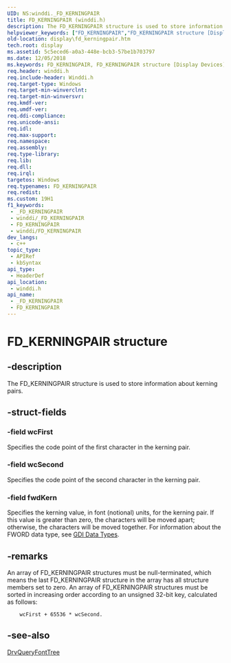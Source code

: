 ```yaml
---
UID: NS:winddi._FD_KERNINGPAIR
title: FD_KERNINGPAIR (winddi.h)
description: The FD_KERNINGPAIR structure is used to store information about kerning pairs.
helpviewer_keywords: ["FD_KERNINGPAIR","FD_KERNINGPAIR structure [Display Devices]","display.fd_kerningpair","grstrcts_5e6126d0-b3c2-4964-ab7a-f3ec90162b7e.xml","winddi/FD_KERNINGPAIR"]
old-location: display\fd_kerningpair.htm
tech.root: display
ms.assetid: 5c5eced6-a0a3-448e-bcb3-57be1b703797
ms.date: 12/05/2018
ms.keywords: FD_KERNINGPAIR, FD_KERNINGPAIR structure [Display Devices], display.fd_kerningpair, grstrcts_5e6126d0-b3c2-4964-ab7a-f3ec90162b7e.xml, winddi/FD_KERNINGPAIR
req.header: winddi.h
req.include-header: Winddi.h
req.target-type: Windows
req.target-min-winverclnt: 
req.target-min-winversvr: 
req.kmdf-ver: 
req.umdf-ver: 
req.ddi-compliance: 
req.unicode-ansi: 
req.idl: 
req.max-support: 
req.namespace: 
req.assembly: 
req.type-library: 
req.lib: 
req.dll: 
req.irql: 
targetos: Windows
req.typenames: FD_KERNINGPAIR
req.redist: 
ms.custom: 19H1
f1_keywords:
 - _FD_KERNINGPAIR
 - winddi/_FD_KERNINGPAIR
 - FD_KERNINGPAIR
 - winddi/FD_KERNINGPAIR
dev_langs:
 - c++
topic_type:
 - APIRef
 - kbSyntax
api_type:
 - HeaderDef
api_location:
 - winddi.h
api_name:
 - _FD_KERNINGPAIR
 - FD_KERNINGPAIR
---
```


# FD_KERNINGPAIR structure


## -description

The FD_KERNINGPAIR structure is used to store information about kerning pairs.

## -struct-fields

### -field wcFirst

Specifies the code point of the first character in the kerning pair.

### -field wcSecond

Specifies the code point of the second character in the kerning pair.

### -field fwdKern

Specifies the kerning value, in font (notional) units, for the kerning pair. If this value is greater than zero, the characters will be moved apart; otherwise, the characters will be moved together. For information about the FWORD data type, see <a href="/windows-hardware/drivers/display/gdi-data-types">GDI Data Types</a>.

## -remarks

An array of FD_KERNINGPAIR structures must be null-terminated, which means the last FD_KERNINGPAIR structure in the array has all structure members set to zero. An array of FD_KERNINGPAIR structures must be sorted in increasing order according to an unsigned 32-bit key, calculated as follows:


```
    wcFirst + 65536 * wcSecond.
```

## -see-also

<a href="/windows/desktop/api/winddi/nf-winddi-drvqueryfonttree">DrvQueryFontTree</a>


